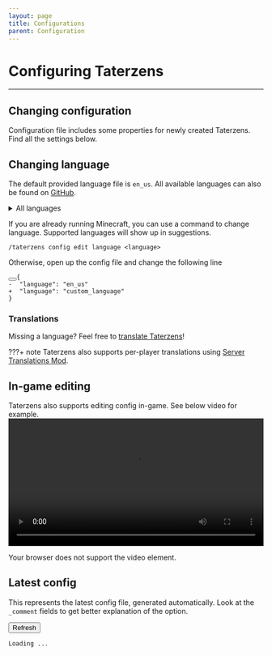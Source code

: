 ```yaml
---
layout: page
title: Configurations
parent: Configuration
---
```


# Configuring Taterzens

---

## Changing configuration

Configuration file includes some properties for
newly created Taterzens. Find all the settings below.


## Changing language

The default provided language file is `en_us`.
All available languages can also be found on [GitHub](https://github.com/samolego/Taterzens/tree/master/common/src/main/resources/data/taterzens/lang).

<details>
  <summary id="lang_count">All languages</summary>
    <ul id="languages">
        <li>en_us</li>
    </ul>
</details>


If you are already running Minecraft, you can use a command
to change language. Supported languages will show up in suggestions.
```
/taterzens config edit language <language>
```

Otherwise, open up the config file and change the following line

<!--Ugly but works :/-->
<div class="highlight"><pre id="__code_1">
<span></span><button class="md-clipboard md-icon" title="Copy to clipboard" data-clipboard-target="#__code_1 > code"></button><code>{
<span class="gd">-  "language": "en_us"</span>
<span class="gi" id="custom_language">+  "language": "custom_language"</span>
}
</code></pre></div>



### Translations

Missing a language? Feel free to [translate Taterzens](https://github.com/samolego/Taterzens#translation-contributions)!

???+ note
    Taterzens also supports per-player translations using [Server Translations Mod](https://github.com/arthurbambou/Server-Translations).


## In-game editing

Taterzens also supports editing config in-game. See below video for example.
<video controls="true" allowfullscreen="true" width="100%">
	<source src="../../assets/video/config_editing.mp4" type="video/mp4">
	<p>Your browser does not support the video element.</p>
</video>


## Latest config

This represents the latest config file, generated automatically.
Look at the `_comment` fields to get better explanation of the option.

<script src="../scripts/config.js"></script>

<button class="md-button" onclick="fetchNewData(JSON.parse(localStorage.getItem('TaterzensVersion')))">
    Refresh
</button>

<div class="language-plaintext highlighter-rouge highlight">
    <pre><code id="config">Loading ... </code></pre>
</div>

